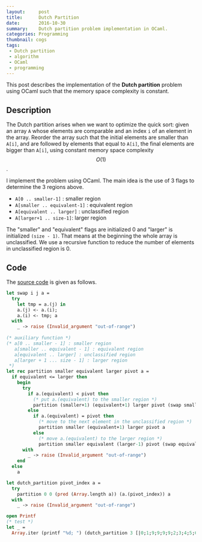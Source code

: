 ```yaml
---
layout:     post
title:      Dutch Partition
date:       2016-10-30
summary:    Dutch partition problem implementation in OCaml.
categories: Programming
thumbnail: cogs
tags:
 - Dutch partition
 - algorithm
 - OCaml
 - programming
---
```


This post describes the implementation of the __Dutch partition__ problem using OCaml 
such that the memory space complexity is constant.

## Description
The Dutch partition arises when we want to optimize the quick sort: given
an array `A` whose elements are comparable and an index `i` of an element in the
array. Reorder the array such that the initial elements are smaller than `A[i]`,
and are followed by elements that equal to `A[i]`, the final elements are bigger
than `A[i]`, using constant memory space complexity $$O(1)$$.

I implement the problem using OCaml. The main idea is the use of 3 flags to  determine
the 3 regions above.
* `A[0 .. smaller-1]` : smaller region
* `A[smaller .. equivalent-1]` : equivalent region
* `A[equivalent .. larger]` : unclassified region
* `A[larger+1 .. size-1]`: larger region

The "smaller" and "equivalent" flags are initialized 0 and "larger" is
initialized `(size - 1)`. That means at the beginning the whole array is
unclassified. We use a recursive function to reduce the number of
elements in unclassified region is 0.  

## Code
The [source code][1] is given as follows.

```ocaml
let swap i j a =
  try
    let tmp = a.(j) in
    a.(j) <- a.(i);
    a.(i) <- tmp; a
  with
    _ -> raise (Invalid_argument "out-of-range")
               
(* auxiliary function *)
(* a[0 .. smaller - 1] : smaller region
   a[smaller .. equivalent - 1] : equivalent region
   a[equivalent .. larger] : unclassified region
   a[larger + 1 ... size - 1] : larger region
 *)
let rec partition smaller equivalent larger pivot a =
  if equivalent <= larger then
    begin
      try
        if a.(equivalent) < pivot then
          (* put a.(equivalent) to the smaller region *)
          partition (smaller+1) (equivalent+1) larger pivot (swap smaller equivalent a)
        else
          if a.(equivalent) = pivot then
            (* move to the next element in the unclassified region *)
            partition smaller (equivalent+1) larger pivot a
          else
            (* move a.(equivalent) to the larger region *)
            partition smaller equivalent (larger-1) pivot (swap equivalent larger a)
      with
        _ -> raise (Invalid_argument "out-of-range")
    end
  else
    a

let dutch_partition pivot_index a =
  try
    partition 0 0 (pred (Array.length a)) (a.(pivot_index)) a
  with
    _ -> raise (Invalid_argument "out-of-range")

open Printf               
(* test *)               
let _ =
  Array.iter (printf "%d; ") (dutch_partition 3 [|0;1;9;9;9;9;2;3;4;5;6;7;8;9;10;11;12;13;14;15;16;17;18;19|])
```

[1]: https://gist.github.com/channgo2203/e432f08220a7c0f9bc8827f141c45124#file-dutch_partition-ml
